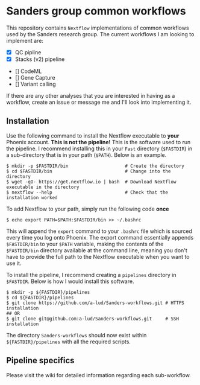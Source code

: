 # Sanders group common workflows

This repository contains `Nextflow` implementations of common workflows used by
the Sanders research group. The current workflows I am looking to implement are:

- [x] QC pipline
- [x] Stacks (v2) pipeline
- [] CodeML
- [] Gene Capture
- [] Variant calling

If there are any other analyses that you are interested in having as a workflow,
create an issue or message me and I'll look into implementing it.

## Installation

Use the following command to install the Nextflow executable to **your** Phoenix
account. **This is not the pipeline!** This is the software used to run the
pipeline. I recommend installing this in your `Fast` directory (`$FASTDIR`) in a
sub-directory that is in your path (`$PATH`). Below is an example.

```{shell}
$ mkdir -p $FASTDIR/bin                     # Create the directory
$ cd $FASTDIR/bin                           # Change into the directory
$ wget -qO- https://get.nextflow.io | bash  # Download Nextflow executable in the directory
$ nextflow --help                           # Check that the installation worked
```

To add Nextflow to your path, simply run the following code **once**

```{shell}
$ echo export PATH=$PATH:$FASTDIR/bin >> ~/.bashrc
```

This will append the `export` command to your `.bashrc` file which is sourced
every time you log onto Phoenix. The export command essentially appends
`$FASTDIR/bin` to your `$PATH` variable, making the contents of
the `$FASTDIR/bin` directory available at the command line, meaning
you don't have to provide the full path to the Nextflow executable when you
want to use it.

To install the pipeline, I recommend creating a `pipelines` directory in
`$FASTDIR`. Below is how I would install this software.

```{shell}
$ mkdir -p ${FASTDIR}/pipelines
$ cd ${FASTDIR}/pipelines
$ git clone https://github.com/a-lud/Sanders-workflows.git # HTTPS installation
## OR
$ git clone git@github.com:a-lud/Sanders-workflows.git     # SSH installation
```

The directory `Sanders-workflows` should now exist within `${FASTDIR}/pipelines`
with all the required scripts.

## Pipeline specifics

Please visit the wiki for detailed information regarding each sub-workflow.
